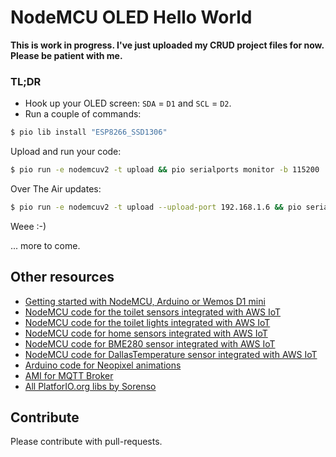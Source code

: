# NodeMCU OLED Hello World

__This is work in progress. I've just uploaded my CRUD project files for now. Please be patient with me.__

### TL;DR

* Hook up your OLED screen: `SDA` = `D1` and `SCL` = `D2`.
* Run a couple of commands:
```bash
$ pio lib install "ESP8266_SSD1306"
```

Upload and run your code:
```bash
$ pio run -e nodemcuv2 -t upload && pio serialports monitor -b 115200
```

Over The Air updates:
```bash
$ pio run -e nodemcuv2 -t upload --upload-port 192.168.1.6 && pio serialports monitor -b 115200
```

Weee :-)

... more to come.


## Other resources

* [Getting started with NodeMCU, Arduino or Wemos D1 mini](https://github.com/5orenso/arduino-getting-started)
* [NodeMCU code for the toilet sensors integrated with AWS IoT](https://github.com/5orenso/nodemcu-mqtt-toilet-project)
* [NodeMCU code for the toilet lights integrated with AWS IoT](https://github.com/5orenso/nodemcu-mqtt-toilet-project-display)
* [NodeMCU code for home sensors integrated with AWS IoT](https://github.com/5orenso/nodemcu-mqtt-home-sensors)
* [NodeMCU code for BME280 sensor integrated with AWS IoT](https://github.com/5orenso/nodemcu-mqtt-bme280)
* [NodeMCU code for DallasTemperature sensor integrated with AWS IoT](https://github.com/5orenso/nodemcu-mqtt-dallastemperature)
* [Arduino code for Neopixel animations](https://github.com/5orenso/nodemcu-neopixel-animations)
* [AMI for MQTT Broker](https://github.com/5orenso/aws-ami-creation)
* [All PlatforIO.org libs by Sorenso](http://platformio.org/lib/search?query=author%253A%2522Sorenso%2522)

## Contribute

Please contribute with pull-requests.
